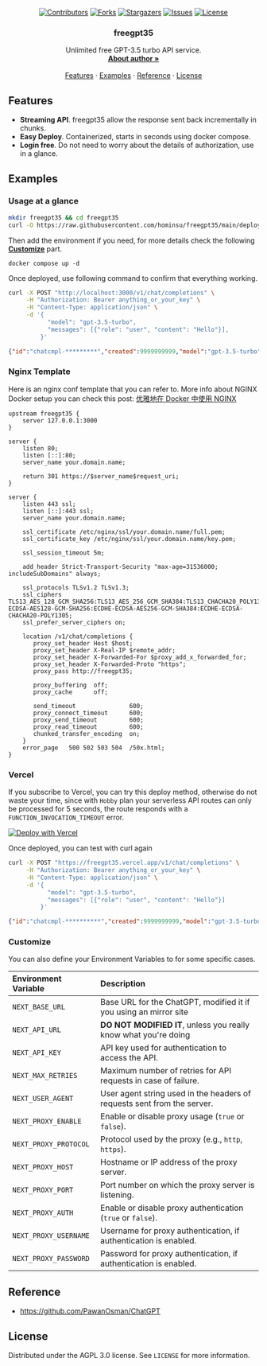 <div id="top"></div>

<!-- PROJECT SHIELDS -->
<p align="center">
<a href="https://github.com/hominsu/freegpt35/graphs/contributors"><img src="https://img.shields.io/github/contributors/hominsu/freegpt35.svg?style=for-the-badge" alt="Contributors"></a>
<a href="https://github.com/hominsu/freegpt35/network/members"><img src="https://img.shields.io/github/forks/hominsu/freegpt35.svg?style=for-the-badge" alt="Forks"></a>
<a href="https://github.com/hominsu/freegpt35/stargazers"><img src="https://img.shields.io/github/stars/hominsu/freegpt35.svg?style=for-the-badge" alt="Stargazers"></a>
<a href="https://github.com/hominsu/freegpt35/issues"><img src="https://img.shields.io/github/issues/hominsu/freegpt35.svg?style=for-the-badge" alt="Issues"></a>
<a href="https://github.com/hominsu/freegpt35/blob/master/LICENSE"><img src="https://img.shields.io/github/license/hominsu/freegpt35.svg?style=for-the-badge" alt="License"></a>
</p>

<div align="center">

<h3 align="center">freegpt35</h3>
  <p align="center">
    Unlimited free GPT-3.5 turbo API service.
    <br/>
    <a href="https://homing.so/about"><strong>About author »</strong></a>
    <br/>
    <br/>
    <a href="#Features">Features</a>
    ·
    <a href="#Examples">Examples</a>
    ·
    <a href="#Reference">Reference</a>
    ·
    <a href="#License">License</a>
  </p>
</div>

## Features

- **Streaming API**. freegpt35 allow the response sent back incrementally in chunks.
- **Easy Deploy**. Containerized, starts in seconds using docker compose.
- **Login free**. Do not need to worry about the details of authorization, use in a glance.

## Examples

### Usage at a glance

```bash
mkdir freegpt35 && cd freegpt35
curl -O https://raw.githubusercontent.com/hominsu/freegpt35/main/deploy/docker-compose.yml
```

Then add the environment if you need, for more details check the following [**Customize**](https://github.com/hominsu/freegpt35?tab=readme-ov-file#customize) part.

```
docker compose up -d
```

Once deployed, use following command to confirm that everything working.

```bash
curl -X POST "http://localhost:3000/v1/chat/completions" \
     -H "Authorization: Bearer anything_or_your_key" \
     -H "Content-Type: application/json" \
     -d '{
           "model": "gpt-3.5-turbo",
           "messages": [{"role": "user", "content": "Hello"}],
         }'
```

```json
{"id":"chatcmpl-*********","created":9999999999,"model":"gpt-3.5-turbo","object":"chat.completion","choices":[{"finish_reason":"stop","index":0,"message":{"content":"Hi there! How can I assist you today?","role":"assistant"}}],"usage":{"prompt_tokens":1,"completion_tokens":10,"total_tokens":11}}
```

### Nginx Template

Here is an nginx conf template that you can refer to. More info about NGINX Docker setup you can check this post: [优雅地在 Docker 中使用 NGINX](https://homing.so/blog/nginx/how-to-use-nginx-elegantly-with-docker)

```nginx
upstream freegpt35 {
    server 127.0.0.1:3000
}

server {
    listen 80;
    listen [::]:80;
    server_name your.domain.name;

    return 301 https://$server_name$request_uri;
}

server {
    listen 443 ssl;
    listen [::]:443 ssl;
    server_name your.domain.name;

    ssl_certificate /etc/nginx/ssl/your.domain.name/full.pem;
    ssl_certificate_key /etc/nginx/ssl/your.domain.name/key.pem;

    ssl_session_timeout 5m;

    add_header Strict-Transport-Security "max-age=31536000; includeSubDomains" always;

    ssl_protocols TLSv1.2 TLSv1.3;
    ssl_ciphers TLS13_AES_128_GCM_SHA256:TLS13_AES_256_GCM_SHA384:TLS13_CHACHA20_POLY1305_SHA256:ECDHE-ECDSA-AES128-GCM-SHA256:ECDHE-ECDSA-AES256-GCM-SHA384:ECDHE-ECDSA-CHACHA20-POLY1305;
    ssl_prefer_server_ciphers on;

    location /v1/chat/completions {
       proxy_set_header Host $host;
       proxy_set_header X-Real-IP $remote_addr;
       proxy_set_header X-Forwarded-For $proxy_add_x_forwarded_for;
       proxy_set_header X-Forwarded-Proto "https";
       proxy_pass http://freegpt35;

       proxy_buffering  off;
       proxy_cache      off;

       send_timeout               600;
       proxy_connect_timeout      600;
       proxy_send_timeout         600;
       proxy_read_timeout         600;
       chunked_transfer_encoding  on;
    }
    error_page   500 502 503 504  /50x.html;
}
```

### Vercel

If you subscribe to Vercel, you can try this deploy method, otherwise do not waste your time, since with `Hobby` plan your serverless API routes can only be processed for 5 seconds, the route responds with a `FUNCTION_INVOCATION_TIMEOUT` error.

[![Deploy with Vercel](https://vercel.com/button)](https://vercel.com/new/clone?repository-url=https%3A%2F%2Fgithub.com%2Fhominsu%2Ffreegpt35&env=NEXT_API_KEY&envDescription=API%20key%20used%20for%20authentication%20to%20access%20the%20API.&envLink=https%3A%2F%2Fgithub.com%2Fhominsu%2Ffreegpt35%3Ftab%3Dreadme-ov-file%23customize)

Once deployed, you can test with curl again

```bash
curl -X POST "https://freegpt35.vercel.app/v1/chat/completions" \
     -H "Authorization: Bearer anything_or_your_key" \
     -H "Content-Type: application/json" \
     -d '{
           "model": "gpt-3.5-turbo",
           "messages": [{"role": "user", "content": "Hello"}]
         }'
```

```json
{"id":"chatcmpl-**********","created":9999999999,"model":"gpt-3.5-turbo","object":"chat.completion","choices":[{"finish_reason":"stop","index":0,"message":{"content":"Hey there! How's it going?","role":"assistant"}}],"usage":{"prompt_tokens":1,"completion_tokens":8,"total_tokens":9}}
```

### Customize

You can also define your Environment Variables to for some specific cases.

| Environment Variable  | Description                                                             |
|:----------------------|:------------------------------------------------------------------------|
| `NEXT_BASE_URL`       | Base URL for the ChatGPT, modified it if you using an mirror site       |
| `NEXT_API_URL`        | **DO NOT MODIFIED IT**, unless you really know what you're doing        |
| `NEXT_API_KEY`        | API key used for authentication to access the API.                      |
| `NEXT_MAX_RETRIES`    | Maximum number of retries for API requests in case of failure.          |
| `NEXT_USER_AGENT`     | User agent string used in the headers of requests sent from the server. |
| `NEXT_PROXY_ENABLE`   | Enable or disable proxy usage (`true` or `false`).                      |
| `NEXT_PROXY_PROTOCOL` | Protocol used by the proxy (e.g., `http`, `https`).                     |
| `NEXT_PROXY_HOST`     | Hostname or IP address of the proxy server.                             |
| `NEXT_PROXY_PORT`     | Port number on which the proxy server is listening.                     |
| `NEXT_PROXY_AUTH`     | Enable or disable proxy authentication (`true` or `false`).             |
| `NEXT_PROXY_USERNAME` | Username for proxy authentication, if authentication is enabled.        |
| `NEXT_PROXY_PASSWORD` | Password for proxy authentication, if authentication is enabled.        |

## Reference

- https://github.com/PawanOsman/ChatGPT

## License

Distributed under the AGPL 3.0 license. See `LICENSE` for more information.

